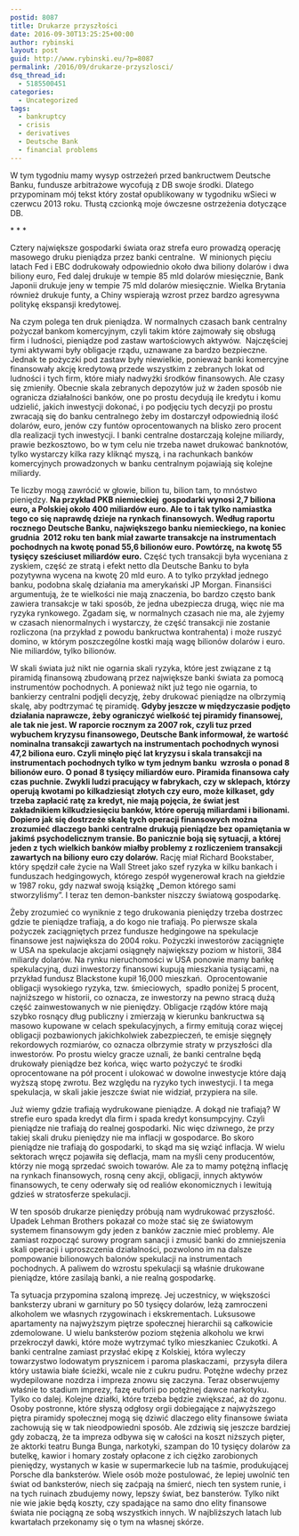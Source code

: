 ```yaml
---
postid: 8087
title: Drukarze przyszłości
date: 2016-09-30T13:25:25+00:00
author: rybinski
layout: post
guid: http://www.rybinski.eu/?p=8087
permalink: /2016/09/drukarze-przyszlosci/
dsq_thread_id:
  - 5185500451
categories:
  - Uncategorized
tags:
  - bankruptcy
  - crisis
  - derivatives
  - Deutsche Bank
  - financial problems
---
```

W tym tygodniu mamy wysyp ostrzeżeń przed bankructwem Deutsche Banku, fundusze arbitrażowe wycofują z DB swoje środki. Dlatego przypominam mój tekst który został opublikowany w tygodniku wSieci w czerwcu 2013 roku. Tłustą czcionką moje ówczesne ostrzeżenia dotyczące DB.

\* \* *

Cztery największe gospodarki świata oraz strefa euro prowadzą operację masowego druku pieniądza przez banki centralne.  W minionych pięciu latach Fed i EBC dodrukowały odpowiednio około dwa biliony dolarów i dwa biliony euro, Fed dalej drukuje w tempie 85 mld dolarów miesięcznie, Bank Japonii drukuje jeny w tempie 75 mld dolarów miesięcznie. Wielka Brytania również drukuje funty, a Chiny wspierają wzrost przez bardzo agresywna politykę ekspansji kredytowej.

Na czym polega ten druk pieniądza. W normalnych czasach bank centralny pożyczał bankom komercyjnym, czyli takim które zajmowały się obsługą firm i ludności, pieniądze pod zastaw wartościowych aktywów.  Najczęściej tymi aktywami były obligacje rządu, uznawane za bardzo bezpieczne. Jednak te pożyczki pod zastaw były niewielkie, ponieważ banki komercyjne finansowały akcję kredytową przede wszystkim z zebranych lokat od ludności i tych firm, które miały nadwyżki środków finansowych. Ale czasy się zmieniły. Obecnie skala zebranych depozytów już w żaden sposób nie ogranicza działalności banków, one po prostu decydują ile kredytu i komu udzielić, jakich inwestycji dokonać, i po podjęciu tych decyzji po prostu zwracają się do banku centralnego żeby im dostarczył odpowiednią ilość dolarów, euro, jenów czy funtów oprocentowanych na blisko zero procent dla realizacji tych inwestycji. I banki centralne dostarczają kolejne miliardy, prawie bezkosztowo, bo w tym celu nie trzeba nawet drukować banknotów, tylko wystarczy kilka razy kliknąć myszą, i na rachunkach banków komercyjnych prowadzonych w banku centralnym pojawiają się kolejne miliardy.

Te liczby mogą zawrócić w głowie, bilion tu, bilion tam, to mnóstwo pieniędzy. **Na przykład PKB niemieckiej  gospodarki wynosi 2,7 biliona euro, a Polskiej około 400 miliardów euro. Ale to i tak tylko namiastka tego co się naprawdę dzieje na rynkach finansowych. Według raportu rocznego Deutsche Banku, największego banku niemieckiego, na koniec grudnia  2012 roku ten bank miał zawarte transakcje na instrumentach pochodnych na kwotę ponad 55,6 bilionów euro. Powtórzę, na kwotę 55 tysięcy sześciuset miliardów euro.** Część tych transakcji była wyceniana z zyskiem, część ze stratą i efekt netto dla Deutsche Banku to była pozytywna wycena na kwotę 20 mld euro. A to tylko przykład jednego banku, podobna skalę działania ma amerykański JP Morgan. Finansiści argumentują, że te wielkości nie mają znaczenia, bo bardzo często bank zawiera transakcje w taki sposób, że jedna ubezpiecza drugą, więc nie ma ryzyka rynkowego. Zgadam się, w normalnych czasach nie ma, ale żyjemy w czasach nienormalnych i wystarczy, że część transakcji nie zostanie rozliczona (na przykład z powodu bankructwa kontrahenta) i może ruszyć domino, w którym poszczególne kostki mają wagę bilionów dolarów i euro. Nie miliardów, tylko bilionów.

W skali świata już nikt nie ogarnia skali ryzyka, które jest związane z tą piramidą finansową zbudowaną przez największe banki świata za pomocą instrumentów pochodnych. A ponieważ nikt już tego nie ogarnia, to bankierzy centralni podjęli decyzję, żeby drukować pieniądze na olbrzymią skalę, aby podtrzymać tę piramidę. **Gdyby jeszcze w międzyczasie podjęto działania naprawcze, żeby ograniczyć wielkość tej piramidy finansowej, ale tak nie jest. W raporcie rocznym za 2007 rok, czyli tuz przed wybuchem kryzysu finansowego, Deutsche Bank informował, że wartość nominalna transakcji zawartych na instrumentach pochodnych wynosi 47,2 biliona euro. Czyli minęło pięć lat kryzysu i skala transakcji na instrumentach pochodnych tylko w tym jednym banku  wzrosła o ponad 8 bilionów euro. O ponad 8 tysięcy miliardów euro. Piramida finansowa cały czas puchnie. Zwykli ludzi pracujący w fabrykach, czy w sklepach, którzy operują kwotami po kilkadziesiąt złotych czy euro, może kilkaset, gdy trzeba zapłacić ratę za kredyt, nie mają pojęcia, że świat jest zakładnikiem kilkudziesięciu banków, które operują miliardami i bilionami. Dopiero jak się dostrzeże skalę tych operacji finansowych można zrozumieć dlaczego banki centralne drukują pieniądze bez opamiętania w jakimś psychodelicznym transie. Bo panicznie boją się sytuacji, a której jeden z tych wielkich banków miałby problemy z rozliczeniem transakcji zawartych na biliony euro czy dolarów.** Rację miał Richard Bookstaber, który spędził całe życie na Wall Street jako szef ryzyka w kilku bankach i funduszach hedgingowych, którego zespół wygenerował krach na giełdzie w 1987 roku, gdy nazwał swoją książkę „Demon którego sami stworzyliśmy”. I teraz ten demon-bankster niszczy światową gospodarkę.

Żeby zrozumieć co wyniknie z tego drukowania pieniędzy trzeba dostrzec gdzie te pieniądze trafiają, a do kogo nie trafiają. Po pierwsze skala pożyczek zaciągniętych przez fundusze hedgingowe na spekulacje finansowe jest największa do 2004 roku. Pożyczki inwestorów zaciągnięte w USA na spekulacje akcjami osiągnęły największy poziom w historii, 384 miliardy dolarów. Na rynku nieruchomości w USA ponowie mamy bańkę spekulacyjną, duzi inwestorzy finansowi kupują mieszkania tysiącami, na przykład fundusz Blackstone kupił 16,000 mieszkań.  Oprocentowanie obligacji wysokiego ryzyka, tzw. śmieciowych,  spadło poniżej 5 procent, najniższego w historii, co oznacza, ze inwestorzy na pewno stracą dużą część zainwestowanych w nie pieniędzy. Obligacje rządów które mają szybko rosnący dług publiczny i zmierzają w kierunku bankructwa są masowo kupowane w celach spekulacyjnych, a firmy emitują coraz więcej obligacji pozbawionych jakichkolwiek zabezpieczeń, te emisje sięgnęły rekordowych rozmiarów, co oznacza olbrzymie straty w przyszłości dla inwestorów. Po prostu wielcy gracze uznali, że banki centralne będą drukowały pieniądze bez końca, więc warto pożyczyć te środki oprocentowane na pół procent i ulokować w dowolne inwestycje które dają wyższą stopę zwrotu. Bez względu na ryzyko tych inwestycji. I ta mega spekulacja, w skali jakie jeszcze świat nie widział, przypiera na sile.

Już wiemy gdzie trafiają wydrukowane pieniądze. A dokąd nie trafiają? W strefie euro spada kredyt dla firm i spada kredyt konsumpcyjny. Czyli pieniądze nie trafiają do realnej gospodarki. Nic więc dziwnego, że przy takiej skali druku pieniędzy nie ma inflacji w gospodarce. Bo skoro pieniądze nie trafiają do gospodarki, to skąd ma się wziąć inflacja. W wielu sektorach wręcz pojawiła się deflacja, mam na myśli ceny producentów, którzy nie mogą sprzedać swoich towarów. Ale za to mamy potężną inflację na rynkach finansowych, rosną ceny akcji, obligacji, innych aktywów finansowych, te ceny oderwały się od realiów ekonomicznych i lewitują gdzieś w stratosferze spekulacji.

W ten sposób drukarze pieniędzy próbują nam wydrukować przyszłość. Upadek Lehman Brothers pokazał co może stać się ze światowym systemem finansowym gdy jeden z banków zacznie mieć problemy. Ale zamiast rozpocząć surowy program sanacji i zmusić banki do zmniejszenia skali operacji i uproszczenia działalności, pozwolono im na dalsze pompowanie bilionowych balonów spekulacji na instrumentach pochodnych. A paliwem do wzrostu spekulacji są właśnie drukowane pieniądze, które zasilają banki, a nie realną gospodarkę.

Ta sytuacja przypomina szaloną imprezę. Jej uczestnicy, w większości banksterzy ubrani w garnitury po 50 tysięcy dolarów, leżą zamroczeni alkoholem we własnych rzygowinach i ekskrementach. Luksusowe apartamenty na najwyższym piętrze społecznej hierarchii są całkowicie zdemolowane. U wielu banksterów poziom stężenia alkoholu we krwi przekroczył dawki, które może wytrzymać tylko mieszkaniec Czukotki. A banki centralne zamiast przysłać ekipę z Kolskiej, która wyleczy towarzystwo lodowatym prysznicem i paroma plaskaczami,  przysyła dilera który ustawia białe ścieżki, wcale nie z cukru pudru. Potężne wdechy przez wydepilowane nozdrza i impreza znowu się zaczyna. Teraz obserwujemy właśnie to stadium imprezy, fazę euforii po potężnej dawce narkotyku. Tylko co dalej. Kolejne działki, które trzeba będzie zwiększać, aż do zgonu. Osoby postronne, które słyszą odgłosy orgii dobiegające z najwyższego piętra piramidy społecznej mogą się dziwić dlaczego elity finansowe świata zachowują się w tak nieodpowiedni sposób. Ale zdziwią się jeszcze bardziej gdy zobaczą, że ta impreza odbywa się w całości na koszt niższych pięter, że aktorki teatru Bunga Bunga, narkotyki, szampan do 10 tysięcy dolarów za butelkę, kawior i homary zostały opłacone z ich ciężko zarobionych pieniędzy, wystanych w kasie w supermarkecie lub na taśmie, produkującej Porsche dla banksterów. Wiele osób może postulować, że lepiej uwolnić ten świat od banksterów, niech się zaćpają na śmierć, niech ten system runie, i na tych ruinach zbudujemy nowy, lepszy świat, bez bansterów. Tylko nikt nie wie jakie będą koszty, czy spadające na samo dno elity finansowe świata nie pociągną ze sobą wszystkich innych. W najbliższych latach lub kwartałach przekonamy się o tym na własnej skórze.
